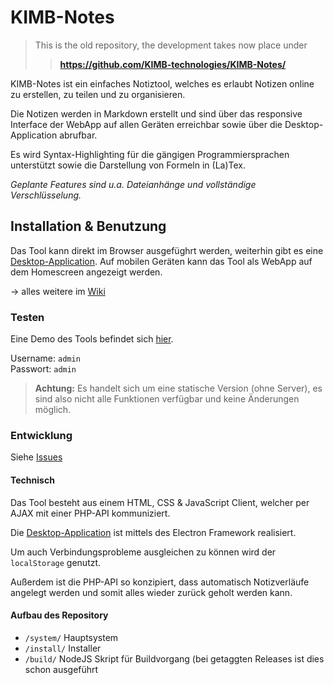 # KIMB-Notes

>
> This is the old repository, the development takes now place under  
> > **https://github.com/KIMB-technologies/KIMB-Notes/**
>

KIMB-Notes ist ein einfaches Notiztool, welches es erlaubt Notizen online zu erstellen, zu teilen und zu organisieren.

Die Notizen werden in Markdown erstellt und sind über das responsive Interface der WebApp auf allen Geräten erreichbar sowie über die Desktop-Application abrufbar.

Es wird Syntax-Highlighting für die gängigen Programmiersprachen unterstützt sowie die Darstellung von Formeln in (La)Tex.

*Geplante Features sind u.a. Dateianhänge und vollständige Verschlüsselung.*

## Installation & Benutzung
Das Tool kann direkt im Browser ausgefüghrt werden, weiterhin gibt es eine [Desktop-Application](https://github.com/KIMB-technologies/KIMB-Notes-Desktop/). Auf mobilen Geräten kann das Tool als WebApp auf dem Homescreen angezeigt werden.

&rarr; alles weitere im [Wiki](https://github.com/KIMB-technologies/KIMB-Notes/wiki/)

### Testen
Eine Demo des Tools befindet sich [hier](https://KIMB-technologies.github.io/KIMB-Notes/system/).

Username: `admin`  
Passwort: `admin`

>
> **Achtung:** Es handelt sich um eine statische Version (ohne Server), es sind also nicht alle Funktionen verfügbar 
> und keine Änderungen möglich.
>

### Entwicklung
Siehe [Issues](https://github.com/KIMB-technologies/KIMB-Notes/issues)

#### Technisch
Das Tool besteht aus einem HTML, CSS & JavaScript Client, welcher per AJAX mit einer PHP-API kommuniziert.

Die [Desktop-Application](https://github.com/KIMB-technologies/KIMB-Notes-Desktop/) ist mittels des Electron Framework realisiert.

Um auch Verbindungsprobleme ausgleichen zu können wird der `localStorage` genutzt.

Außerdem ist die PHP-API so konzipiert, dass automatisch Notizverläufe angelegt werden und somit alles wieder zurück geholt werden kann.

#### Aufbau des Repository
- `/system/` Hauptsystem
- `/install/` Installer
- `/build/` NodeJS Skript für Buildvorgang (bei getaggten Releases ist dies schon ausgeführt
